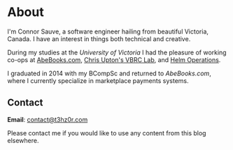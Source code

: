 # About
I'm Connor Sauve, a software engineer hailing from beautiful Victoria, Canada. I have an interest in things both technical and creative.

During my studies at the _University of Victoria_ I had the pleasure of working co-ops at [AbeBooks.com](http://www.abebooks.com/), [Chris Upton's VBRC Lab](http://athena.bioc.uvic.ca/), and [Helm Operations](http://www.helmoperations.com/).

I graduated in 2014 with my BCompSc and returned to *AbeBooks.com*, where I currently specialize in marketplace payments systems.

## Contact
**Email**: [contact@t3hz0r.com](mailto:contact@t3hz0r.com)

Please contact me if you would like to use any content from this blog elsewhere.